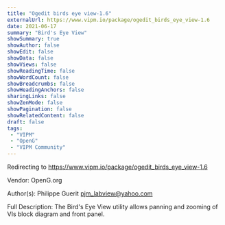 ```yaml
---
title: "Ogedit birds eye view-1.6"
externalUrl: https://www.vipm.io/package/ogedit_birds_eye_view-1.6
date: 2021-06-17
summary: "Bird's Eye View"
showSummary: true
showAuthor: false
showEdit: false
showData: false
showViews: false
showReadingTime: false
showWordCount: false
showBreadcrumbs: false
showHeadingAnchors: false
sharingLinks: false
showZenMode: false
showPagination: false
showRelatedContent: false
draft: false
tags:
 - "VIPM"
 - "OpenG"
 - "VIPM Community"
---
```


Redirecting to https://www.vipm.io/package/ogedit_birds_eye_view-1.6

Vendor: OpenG.org

Author(s): Philippe Guerit <pjm_labview@yahoo.com>
 
Full Description:
The Bird's Eye View utility allows panning and zooming of VIs block diagram and front panel.